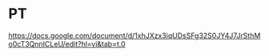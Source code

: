 # PT

https://docs.google.com/document/d/1xhJXzx3iqUDsSFg32S0JY4J7JrSthMo0cT3QnnICLeU/edit?hl=vi&tab=t.0
